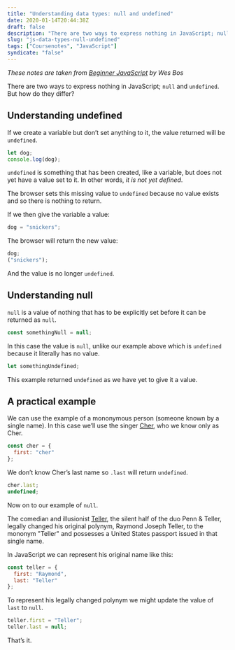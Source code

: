 ```yaml
---
title: "Understanding data types: null and undefined"
date: 2020-01-14T20:44:38Z
draft: false
description: "There are two ways to express nothing in JavaScript; null and undefined. But how do they differ?"
slug: "js-data-types-null-undefined"
tags: ["Coursenotes", "JavaScript"]
syndicate: "false"
---
```


_These notes are taken from [Beginner JavaScript](https://beginnerjavascript.com/) by Wes Bos_

There are two ways to express nothing in JavaScript; `null` and `undefined`. But how do they differ?

## Understanding undefined

If we create a variable but don’t set anything to it, the value returned will be `undefined`.

```javascript
let dog;
console.log(dog);
```

`undefined` is something that has been created, like a variable, but does not yet have a value set to it. In other words, _it is not yet defined_.

The browser sets this missing value to `undefined` because no value exists and so there is nothing to return.

If we then give the variable a value:

```javascript
dog = "snickers";
```

The browser will return the new value:

```javascript
dog;
("snickers");
```

And the value is no longer `undefined`.

## Understanding null

`null` is a value of nothing that has to be explicitly set before it can be returned as `null`.

```javascript
const somethingNull = null;
```

In this case the value is `null`, unlike our example above which is `undefined` because it literally has no value.

```javascript
let somethingUndefined;
```

This example returned `undefined` as we have yet to give it a value.

## A practical example

We can use the example of a mononymous person (someone known by a single name). In this case we’ll use the singer [Cher](https://en.wikipedia.org/wiki/Cher), who we know only as Cher.

```javascript
const cher = {
  first: "cher"
};
```

We don’t know Cher’s last name so `.last` will return `undefined`.

```javascript
cher.last;
undefined;
```

Now on to our example of `null`.

The comedian and illusionist [Teller](<https://en.wikipedia.org/wiki/Teller_(magician)>), the silent half of the duo Penn & Teller, legally changed his original polynym, Raymond Joseph Teller, to the mononym "Teller" and possesses a United States passport issued in that single name.

In JavaScript we can represent his original name like this:

```javascript
const teller = {
  first: "Raymond",
  last: "Teller"
};
```

To represent his legally changed polynym we might update the value of `last` to `null`.

```javascript
teller.first = "Teller";
teller.last = null;
```

That’s it.
